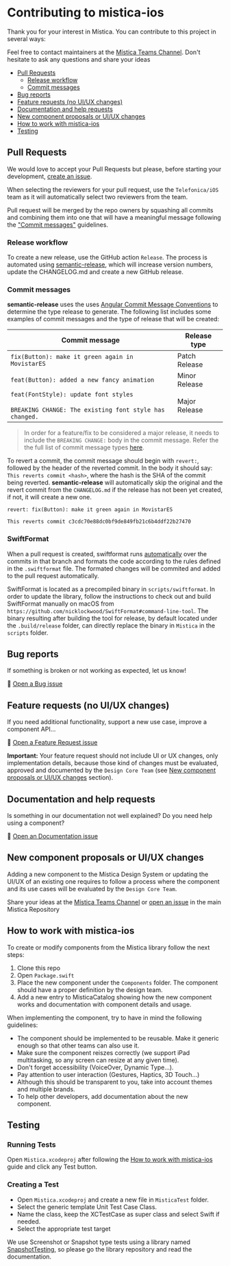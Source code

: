 # Contributing to mistica-ios

Thank you for your interest in Mística. You can contribute to this project in several ways:

Feel free to contact maintainers at the
[Mística Teams Channel](https://teams.microsoft.com/l/channel/19%3ad2e3607a32ec411b8bf492f43cd0fe0c%40thread.tacv2/General?groupId=e265fe99-929f-45d1-8154-699649674a40&tenantId=9744600e-3e04-492e-baa1-25ec245c6f10).
Don't hesitate to ask any questions and share your ideas

* [Pull Requests](#pull-requests)
  * [Release workflow](#release-workflow)
  * [Commit messages](#commit-messages)
* [Bug reports](#bug-reports)
* [Feature requests (no UI/UX changes)](#feature-requests--no-ui-ux-changes-)
* [Documentation and help requests](#documentation-and-help-requests)
* [New component proposals or UI/UX changes](#new-component-proposals-or-ui-ux-changes)
* [How to work with mistica-ios](#how-to-work-with-mistica-ios)
* [Testing](#testing)

## Pull Requests

We would love to accept your Pull Requests but please, before starting your development,
[create an issue](https://github.com/Telefonica/mistica-ios/issues/new/choose).

When selecting the reviewers for your pull request, use the `Telefonica/iOS` team as it will automatically select two reviewers from the team.

Pull request will be merged by the repo owners by squashing all commits and combining them into one that will have a meaningful message following the ["Commit messages"](#commit-messages) guidelines.

### Release workflow

To create a new release, use the GitHub action `Release`. The process is automated using [semantic-release](https://github.com/semantic-release/semantic-release), which will increase version numbers, update the CHANGELOG.md and create a new GitHub release. 

### Commit messages

**semantic-release** uses the uses [Angular Commit Message Conventions](https://github.com/angular/angular.js/blob/master/DEVELOPERS.md#-git-commit-guidelines) to determine the type release to generate. The following list includes some examples of commit messages and the type of release that will be created:

| Commit message                                                                                        | Release type               |
|-------------------------------------------------------------------------------------------------------|----------------------------|
| `fix(Button): make it green again in MovistarES`                                                      | Patch Release              |
| `feat(Button): added a new fancy animation`                                                           | Minor Release              |
| `feat(FontStyle): update font styles`<br><br>`BREAKING CHANGE: The existing font style has changed.`  | Major Release              |

> In order for a feature/fix to be considered a major release, it needs to include the `BREAKING CHANGE:` body in the commit message. Refer the the full list of commit message types [here](https://github.com/angular/angular.js/blob/master/DEVELOPERS.md#-git-commit-guidelines).


To revert a commit, the commit message should begin with `revert:`, followed by the header of the reverted commit. In the body it should say: `This reverts commit <hash>`, where the hash is the SHA of the commit being reverted. **semantic-release** will automatically skip the original and the revert commit from the `CHANGELOG.md` if the release has not been yet created, if not, it will create a new one.

```
revert: fix(Button): make it green again in MovistarES

This reverts commit c3cdc70e88dc0bf9de849fb21c6b4ddf22b27470
```

### SwiftFormat

When a pull request is created, swiftformat runs [automatically](.github/workflows/swiftformat.yml) over the commits in that branch and formats the code according to the rules defined in the `.swiftformat` file. The formated changes will be commited and added to the pull request automatically.

SwiftFormat is located as a precompiled binary in `scripts/swiftformat`. In order to update the library, follow the instructions to check out and build SwiftFormat manually on macOS from `https://github.com/nicklockwood/SwiftFormat#command-line-tool`. The binary resulting after building the tool for release, by default located under the `.build/release` folder, can directly replace the binary in `Mistica` in the `scripts` folder.

## Bug reports

If something is broken or not working as expected, let us know!

:bug: [Open a Bug issue](https://github.com/Telefonica/mistica-ios/issues/new?assignees=&labels=bug&template=bug_report.md&title=)

## Feature requests (no UI/UX changes)

If you need additional functionality, support a new use case, improve a component API...

:construction: [Open a Feature Request issue](https://github.com/Telefonica/mistica-ios/issues/new?assignees=&labels=enhancement&template=feature-request.md&title=)

**Important:** Your feature request should not include UI or UX changes, only implementation details, because
those kind of changes must be evaluated, approved and documented by the `Design Core Team` (see
[New component proposals or UI/UX changes](#new-component-proposals-or-uiux-changes) section).

## Documentation and help requests

Is something in our documentation not well explained? Do you need help using a component? 

:blue_book: [Open an Documentation issue](https://github.com/Telefonica/mistica-ios/issues/new?assignees=&labels=documentation&template=documentation-request.md&title=)

## New component proposals or UI/UX changes

Adding a new component to the Mística Design System or updating the UI/UX of an existing one requires to
follow a process where the component and its use cases will be evaluated by the `Design Core Team`.

Share your ideas at the
[Mística Teams Channel](https://teams.microsoft.com/l/channel/19%3ad2e3607a32ec411b8bf492f43cd0fe0c%40thread.tacv2/General?groupId=e265fe99-929f-45d1-8154-699649674a40&tenantId=9744600e-3e04-492e-baa1-25ec245c6f10)
or [open an issue](https://github.com/Telefonica/mistica/issues) in the main Mistica Repository

## How to work with mistica-ios

To create or modify components from the Mistica library follow the next steps:

1. Clone this repo
2. Open `Package.swift`
3. Place the new component under the `Components` folder. The component should have a proper definition by the design team.
4. Add a new entry to MisticaCatalog showing how the new component works and documentation with component details and usage.

When implementing the component, try to have in mind the following guidelines:

* The component should be implemented to be reusable. Make it generic enough so that other teams can also use it.
* Make sure the component reiszes correctly (we support iPad multitasking, so any screen can resize at any given time).
* Don't forget accessibility (VoiceOver, Dynamic Type...).
* Pay attention to user interaction (Gestures, Haptics, 3D Touch...)
* Although this should be transparent to you, take into account themes and multiple brands.
* To help other developers, add documentation about the new component.

## Testing

### Running Tests

Open `Mistica.xcodeproj` after following the [How to work with mistica-ios](#how-to-work-with-mistica-ios) guide and click any Test button.

### Creating a Test

* Open `Mistica.xcodeproj` and create a new file in `MisticaTest` folder.
* Select the generic template Unit Test Case Class.
* Name the class, keep the XCTestCase as super class and select Swift if needed.
* Select the appropriate test target

We use Screenshot or Snapshot type tests using a library named [SnapshotTesting](https://github.com/pointfreeco/swift-snapshot-testing), so please go the library repository and read the documentation.
